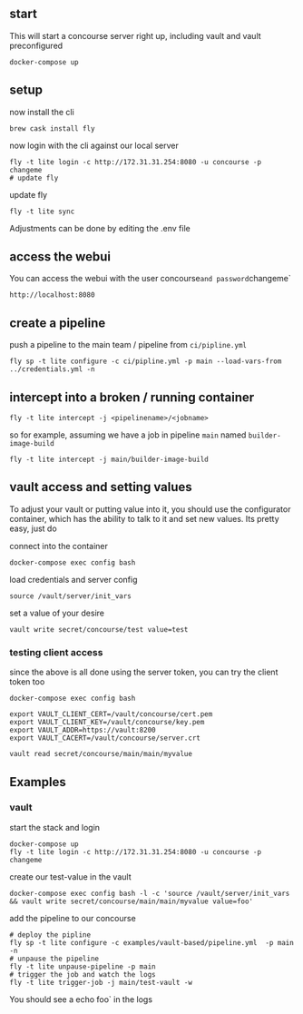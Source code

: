 ## start

This will start a concourse server right up, including vault and vault preconfigured

    docker-compose up
    
    
## setup 

now install the cli

    brew cask install fly

now login with the cli against our local server

    fly -t lite login -c http://172.31.31.254:8080 -u concourse -p changeme
    # update fly

update fly    
    
    fly -t lite sync
    
Adjustments can be done by editing the .env file    


## access the webui
You can access the webui with the user concourse` and password `changeme`

    http://localhost:8080
            
## create a pipeline    

push a pipeline to the main team / pipeline from `ci/pipline.yml`

    fly sp -t lite configure -c ci/pipline.yml -p main --load-vars-from ../credentials.yml -n   
    
## intercept into a broken / running container

    fly -t lite intercept -j <pipelinename>/<jobname>
    
so for example, assuming we have a job in pipeline `main` named `builder-image-build`

    fly -t lite intercept -j main/builder-image-build
     
## vault access and setting values

To adjust your vault or putting value into it, you should use the configurator container, which has the ability to talk to it
and set new values. Its pretty easy, just do

connect into the container   

    docker-compose exec config bash

load credentials and server config
    
    source /vault/server/init_vars

set a value of your desire
    
    vault write secret/concourse/test value=test
    
### testing client access

since the above is all done using the server token, you can try the client token too

    docker-compose exec config bash
    
    export VAULT_CLIENT_CERT=/vault/concourse/cert.pem 
    export VAULT_CLIENT_KEY=/vault/concourse/key.pem 
    export VAULT_ADDR=https://vault:8200
    export VAULT_CACERT=/vault/concourse/server.crt
    
    vault read secret/concourse/main/main/myvalue
    
## Examples

### vault

start the stack and login

    docker-compose up
    fly -t lite login -c http://172.31.31.254:8080 -u concourse -p changeme

create our test-value in the vault    

    docker-compose exec config bash -l -c 'source /vault/server/init_vars && vault write secret/concourse/main/main/myvalue value=foo'

add the pipeline to our concourse
    
    # deploy the pipline
    fly sp -t lite configure -c examples/vault-based/pipeline.yml  -p main -n
    # unpause the pipeline    
    fly -t lite unpause-pipeline -p main
    # trigger the job and watch the logs
    fly -t lite trigger-job -j main/test-vault -w
    
You should see a echo foo` in the logs    